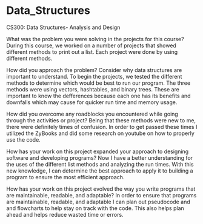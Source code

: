 # Data_Structures
CS300: Data Structures- Analysis and Design

What was the problem you were solving in the projects for this course?
  During this course, we worked on a number of projects that showed different methods to print out a list. 
  Each project were done by using different methods.
  
How did you approach the problem? Consider why data structures are important to understand.
  To begin the projects, we tested the different methods to determine which would be best to run our program.
  The three methods were using vectors, hashtables, and binary trees. These are important to know the defferences 
  because each one has its benefits and downfalls which may cause for quicker run time and memory usage. 
  
How did you overcome any roadblocks you encountered while going through the activities or project?
  Being that these methods were new to me, there were definitely times of confusion. In order to get passed these 
  times I utilized the ZyBooks and did some research on youtube on how to properly use the code.
  
How has your work on this project expanded your approach to designing software and developing programs?
  Now I have a better understanding for the uses of the different list methods and analyzing the run times. With 
  this new knowledge, I can determine the best approach to apply it to building a program to ensure the most 
  efficient approach.
  
How has your work on this project evolved the way you write programs that are maintainable, readable, and adaptable?
  In order to ensure that programs are maintainable, readable, and adaptable I can plan out pseudocode and and flowcharts 
  to help stay on track with the code. This also helps plan ahead and helps reduce wasted time or errors. 
